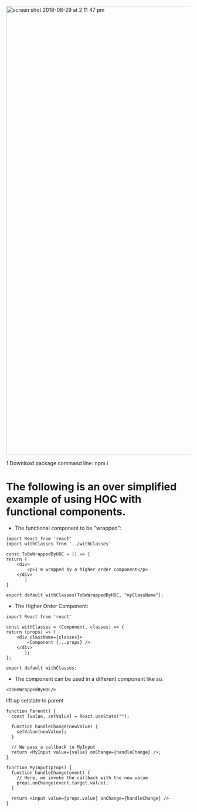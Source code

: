<img width="1226" alt="screen shot 2018-08-29 at 2 11 47 pm" src="https://user-images.githubusercontent.com/4441991/44815864-8aaefa00-ab95-11e8-9557-4936f26f9ca0.png">

1.Download package
 command line: npm i


# The following is an over simplified example of using HOC with functional components.

* The functional component to be "wrapped":
```
import React from 'react'
import withClasses from '../withClasses'

const ToBeWrappedByHOC = () => {
return (
    <div>
        <p>I'm wrapped by a higher order component</p>
    </div>
       )
}

export default withClasses(ToBeWrappedByHOC, "myClassName");
```

* The Higher Order Component:
```
import React from 'react'

const withClasses = (Component, classes) => {
return (props) => (
    <div className={classes}>
        <Component {...props} />
    </div>
       );
};

export default withClasses;
```
* The component can be used in a different component like so.
```
<ToBeWrappedByHOC/>

```

lift up setstate to parent

```
function Parent() {
  const [value, setValue] = React.useState("");

  function handleChange(newValue) {
    setValue(newValue);
  }

  // We pass a callback to MyInput
  return <MyInput value={value} onChange={handleChange} />;
}

function MyInput(props) {
  function handleChange(event) {
    // Here, we invoke the callback with the new value
    props.onChange(event.target.value);
  }
  
  return <input value={props.value} onChange={handleChange} />
}

```
